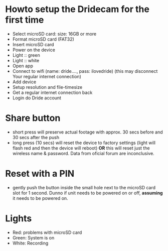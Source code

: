 # Howto setup the Dridecam for the first time

- Select microSD card: size: 16GB or more
- Format microSD card (FAT32)
- Insert microSD card
- Power on the device
- Light :: green
- Light :: white
- Open app
- Connect to wifi (name: dride...., pass: ilovedride) (this may disconnect Your regular internet connection)
- Add device
- Setup resolution and file-timesize
- Get a regular internet connection back
- Login do Dride account

# Share button
- short press will preserve actual footage with approx. 30 secs before and 30 secs after the push
- long press (10 secs) will reset the device to factory settings (light will flash red and then the device will reboot)
           **OR** this will reset just the wireless name & password. Data from oficial forum are inconclusive.

# Reset with a PIN
- gently push the button inside the small hole next to the microSD card slot for 1 second. Dunno if unit needs to be powered on or off, **assuming** it needs to be powered on.

# Lights
- Red: problems with microSD card
- Green: System is on
- White: Recording
